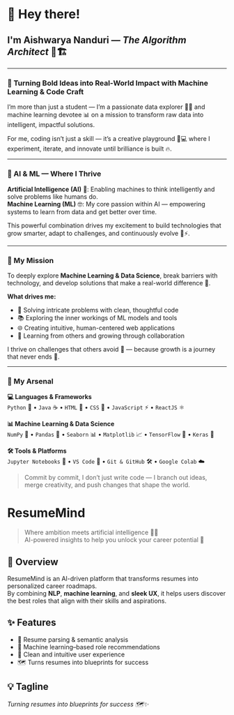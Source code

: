 # 👋 Hey there!  
## I'm **Aishwarya Nanduri** — *The Algorithm Architect* 🧠🏗️

---

### 🤖 Turning Bold Ideas into Real-World Impact with Machine Learning & Code Craft

I’m more than just a student — I’m a passionate data explorer 🧙‍♀️ and machine learning devotee 📊 on a mission to transform raw data into intelligent, impactful solutions.  

For me, coding isn’t just a skill — it’s a creative playground 🎨💻 where I experiment, iterate, and innovate until brilliance is built 🔥.

---

### 🤖 AI & ML — Where I Thrive

**Artificial Intelligence (AI)** 🧠: Enabling machines to think intelligently and solve problems like humans do.  
**Machine Learning (ML)** 🤓: My core passion within AI — empowering systems to learn from data and get better over time.

This powerful combination drives my excitement to build technologies that grow smarter, adapt to challenges, and continuously evolve 🌱⚡.

---

### 🚀 My Mission

To deeply explore **Machine Learning & Data Science**, break barriers with technology, and develop solutions that make a real-world difference 🌟.

**What drives me:**

- 🧩 Solving intricate problems with clean, thoughtful code  
- 📚 Exploring the inner workings of ML models and tools  
- 🌐 Creating intuitive, human-centered web applications  
- 🤝 Learning from others and growing through collaboration  

I thrive on challenges that others avoid 💪 — because growth is a journey that never ends 🚀.

---

### 🧰 My Arsenal

**💻 Languages & Frameworks**  
`Python` 🐍 • `Java` ☕ • `HTML` 📝 • `CSS` 🎨 • `JavaScript` ⚡ • `ReactJS` ⚛️

**📊 Machine Learning & Data Science**  
`NumPy` 📐 • `Pandas` 🐼 • `Seaborn` 📊 • `Matplotlib` 📈 • `TensorFlow` 🤖 • `Keras` 🧠

**🛠 Tools & Platforms**  
`Jupyter Notebooks` 📓 • `VS Code` 🧪 • `Git & GitHub` 🛠️ • `Google Colab` ☁️



> Commit by commit, I don’t just write code — I branch out ideas, merge creativity, and push changes that shape the world.


# ResumeMind

> Where ambition meets artificial intelligence 📄🤖  
> AI-powered insights to help you unlock your career potential 🚀  

## 🌟 Overview
ResumeMind is an AI-driven platform that transforms resumes into personalized career roadmaps.  
By combining **NLP**, **machine learning**, and **sleek UX**, it helps users discover the best roles that align with their skills and aspirations.

## ✨ Features
- 📄 Resume parsing & semantic analysis  
- 🤖 Machine learning–based role recommendations  
- 🎨 Clean and intuitive user experience  
- 🗺️ Turns resumes into blueprints for success  



## 💡 Tagline
*Turning resumes into blueprints for success 🗺️✨*

